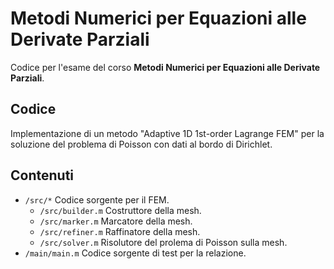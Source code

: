 # Metodi Numerici per Equazioni alle Derivate Parziali

Codice per l'esame del corso **Metodi Numerici per Equazioni alle Derivate Parziali**.

## Codice

Implementazione di un metodo "Adaptive 1D 1st-order Lagrange FEM" per la soluzione del problema di Poisson con dati al bordo di Dirichlet.

## Contenuti

- `/src/*` Codice sorgente per il FEM.
	- `/src/builder.m` Costruttore della mesh.
	- `/src/marker.m` Marcatore della mesh.
	- `/src/refiner.m` Raffinatore della mesh.
	- `/src/solver.m` Risolutore del prolema di Poisson sulla mesh.
- `/main/main.m` Codice sorgente di test per la relazione.
